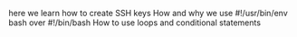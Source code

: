 here we learn how to create SSH keys
  How and why we use #!/usr/bin/env bash over #!/bin/bash
  How to use loops and conditional statements 
